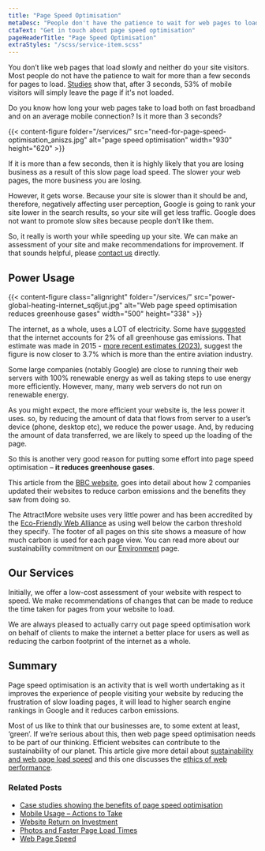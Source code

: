 ```yaml
---
title: "Page Speed Optimisation"
metaDesc: "People don't have the patience to wait for web pages to load. After 3s, 53% of visitors will leave. Do your pages take longer than 3s to load?"
ctaText: "Get in touch about page speed optimisation"
pageHeaderTitle: "Page Speed Optimisation"
extraStyles: "/scss/service-item.scss"
---
```


You don’t like web pages that load slowly and neither do your site visitors. Most people do not have the patience to wait for more than a few seconds for pages to load. [Studies](https://www.thinkwithgoogle.com/marketing-resources/data-measurement/mobile-page-speed-new-industry-benchmarks/) show that, after 3 seconds, 53% of mobile visitors will simply leave the page if it's not loaded.

Do you know how long your web pages take to load both on fast broadband and on an average mobile connection? Is it more than 3 seconds?

{{< content-figure folder="/services/" src="need-for-page-speed-optimisation_aniszs.jpg" alt="page speed optimisation" width="930" height="620" >}}

If it is more than a few seconds, then it is highly likely that you are losing business as a result of this slow page load speed. The slower your web pages, the more business you are losing.

However, it gets worse. Because your site is slower than it should be and, therefore, negatively affecting user perception, Google is going to rank your site lower in the search results, so your site will get less traffic. Google does not want to promote slow sites because people don’t like them.

So, it really is worth your while speeding up your site. We can make an assessment of your site and make recommendations for improvement. If that sounds helpful, please [contact us](/contact/) directly.

## Power Usage

{{< content-figure class="alignright" folder="/services/" src="power-global-heating-internet_sq6jut.jpg" alt="Web page speed optimisation reduces greenhouse gases" width="500" height="338" >}}

The internet, as a whole, uses a LOT of electricity. Some have [suggested](https://www.theguardian.com/environment/2015/sep/25/server-data-centre-emissions-air-travel-web-google-facebook-greenhouse-gas) that the internet accounts for 2% of all greenhouse gas emissions. That estimate was made in 2015 - [more recent estimates (2023)](https://ecofriendlyweb.org/), suggest the figure is now closer to 3.7% which is more than the entire aviation industry.

Some large companies (notably Google) are close to running their web servers with 100% renewable energy as well as taking steps to use energy more efficiently. However, many, many web servers do not run on renewable energy.

As you might expect, the more efficient your website is, the less power it uses. so, by reducing the amount of data that flows from server to a user’s device (phone, desktop etc), we reduce the power usage. And, by reducing the amount of data transferred, we are likely to speed up the loading of the page.

So this is another very good reason for putting some effort into page speed optimisation – **it reduces greenhouse gases**.

This article from the [BBC website](https://www.bbc.co.uk/news/business-64623955), goes into detail about how 2 companies updated their websites to reduce carbon emissions and the benefits they saw from doing so.

The AttractMore website uses very little power and has been accredited by the [Eco-Friendly Web Alliance](https://ecofriendlyweb.org/client/attractmore/) as using well below the carbon threshold they specify. The footer of all pages on this site shows a measure of how much carbon is used for each page view. You can read more about our sustainability commitment on our [Environment](https://www.attractmore.uk/environment/) page.

## Our Services

Initially, we offer a low-cost assessment of your website with respect to speed. We make recommendations of changes that can be made to reduce the time taken for pages from your website to load.

We are always pleased to actually carry out page speed optimisation work on behalf of clients to make the internet a better place for users as well as reducing the carbon footprint of the internet as a whole.

## Summary

Page speed optimisation is an activity that is well worth undertaking as it improves the experience of people visiting your website by reducing the frustration of slow loading pages, it will lead to higher search engine rankings in Google and it reduces carbon emissions.

Most of us like to think that our businesses are, to some extent at least, ‘green’. If we’re serious about this, then web page speed optimisation needs to be part of our thinking. Efficient websites can contribute to the sustainability of our planet. This article give more detail about [sustainability and web page load speed](https://www.smashingmagazine.com/2019/01/save-planet-improving-website-performance/) and this one discusses the [ethics of web performance](https://timkadlec.com/remembers/2019-01-09-the-ethics-of-performance/).

### Related Posts

- [Case studies showing the benefits of page speed optimisation](https://wpostats.com/)
- [Mobile Usage – Actions to Take](/blog/mobile-usage-actions-to-take/)
- [Website Return on Investment](/blog/website-return-on-investment/)
- [Photos and Faster Page Load Times](/blog/photos-and-faster-page-load-times/)
- [Web Page Speed](/blog/web-page-speed/)
